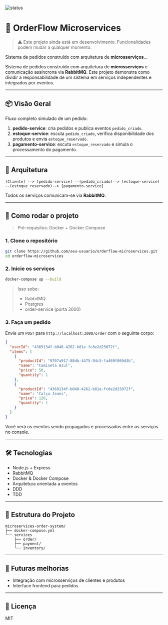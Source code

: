 ![status](https://img.shields.io/badge/status-em%20desenvolvimento-yellow)

# 🧾 OrderFlow Microservices

> ⚠️ Este projeto ainda está em desenvolvimento. Funcionalidades podem mudar a qualquer momento.

Sistema de pedidos construído com arquitetura de **microsserviços**...

Sistema de pedidos construído com arquitetura de **microsserviços** e comunicação assíncrona via **RabbitMQ**. Este projeto demonstra como dividir a responsabilidade de um sistema em serviços independentes e integrados por eventos.

---

## 📦 Visão Geral

Fluxo completo simulado de um pedido:

1. **pedido-service**: cria pedidos e publica eventos `pedido_criado`.
2. **estoque-service**: escuta `pedido_criado`, verifica disponibilidade dos produtos e envia `estoque_reservado`.
3. **pagamento-service**: escuta `estoque_reservado` e simula o processamento do pagamento.

---

## 🧱 Arquitetura

```
[Cliente] --> [pedido-service] --(pedido_criado)--> [estoque-service] --(estoque_reservado)--> [pagamento-service]
```

Todos os serviços comunicam-se via **RabbitMQ**.

---

## 🚀 Como rodar o projeto

> Pré-requisitos: Docker + Docker Compose

### 1. Clone o repositório

```bash
git clone https://github.com/seu-usuario/orderflow-microservices.git
cd orderflow-microservices
```

### 2. Inicie os serviços

```bash
docker-compose up --build
```

> Isso sobe:
>
> - RabbitMQ
> - Postgres
> - order-service (porta 3000)

<!-- > - inventory-service
> - payment-service -->

### 3. Faça um pedido

Envie um `POST` para `http://localhost:3000/order` com o seguinte corpo:

```json
{
  "userId": "4369134f-b048-4262-b81e-fc8e2d25072f",
  "items": [
    {
      "productId": "9707a917-88db-4475-94c5-fa469f869d3b",
      "name": "Camiseta Azul",
      "price": 50,
      "quantity": 1
    },
    {
      "productId": "4369134f-b048-4262-b81e-fc8e2d25072f",
      "name": "Calça Jeans",
      "price": 120,
      "quantity": 1
    }
  ]
}
```

Você verá os eventos sendo propagados e processados entre os serviços no console.

---

## 🛠 Tecnologias

- Node.js + Express
- RabbitMQ
- Docker & Docker Compose
- Arquitetura orientada a eventos
- DDD
- TDD

---

## 📂 Estrutura do Projeto

```
microservices-order-system/
├── docker-compose.yml
└── services
    ├── order/
    ├── payment/
    └── inventory/
```

---

## 🧪 Futuras melhorias

- Integração com microsserviços de clientes e produtos
- Interface frontend para pedidos

---

## 📄 Licença

MIT
